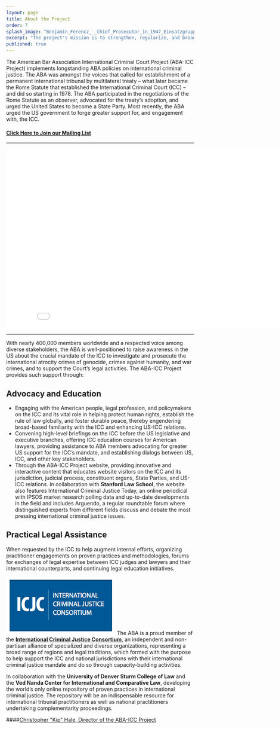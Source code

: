 ```yaml
---
layout: page
title: About the Project
order: 7
splash_image: "Benjamin_Ferencz_-_Chief_Prosecutor_in_1947_Einsatzgruppen_Trial_-_In_Courtroom_600_Where_Nuremberg_Trials_Were_Held_-_Palace_of_Justice_-_Nuremberg-Nurnberg_-_Germany_-_01.jpg"
excerpt: "The project's mission is to strengthen, regularize, and broaden U.S. engagement with the ICC by creating dynamic forums where meaningful and sustained dialogue can occur on both practical and policy issues among and between the ICC and various American audiences. These initiatives will advance the field of international criminal law as well as enhance understanding and trust between the U.S. and the ICC."
published: true
---
```


The American Bar Association International Criminal Court Project (ABA-ICC Project) implements longstanding ABA policies on international criminal justice.  The ABA was amongst the voices that called for establishment of a permanent international tribunal by multilateral treaty – what later became the Rome Statute that established the International Criminal Court (ICC)  – and did so starting in 1978.  The ABA participated in the negotiations of the Rome Statute as an observer, advocated for the treaty’s adoption, and urged the United States to become a State Party. Most recently, the ABA urged the US government to forge greater support for, and engagement with, the ICC.

#### [Click Here to Join our Mailing List](/follow/)

---

<iframe width="853" height="480" src="//www.youtube.com/embed/79mZ8-CkHOU?rel=0" frameborder="0" allowfullscreen></iframe>

---

With nearly 400,000 members worldwide and a respected voice among diverse stakeholders, the ABA is well-positioned to raise awareness in the US about the crucial mandate of the ICC to investigate and prosecute the international atrocity crimes of genocide, crimes against humanity, and war crimes, and to support the Court’s legal activities. The ABA-ICC Project provides such support through:

## Advocacy and Education

- Engaging with the American people, legal profession, and policymakers on the ICC and its vital role in helping protect human rights, establish the rule of law globally, and foster durable peace, thereby engendering broad-based familiarity with the ICC and enhancing US-ICC relations.
- Convening high-level briefings on the ICC before the US legislative and executive branches, offering ICC education courses for American lawyers, providing assistance to ABA members advocating for greater US support for the ICC’s mandate, and establishing dialogs between US, ICC, and other key stakeholders.
- Through the ABA-ICC Project website, providing innovative and interactive content that educates website visitors on the ICC and its jurisdiction, judicial process, constituent organs, State Parties, and US-ICC relations.  In collaboration with **Stanford Law School**, the website also features International Criminal Justice Today, an online periodical with IPSOS market research polling data and up-to-date developments in the field and includes Arguendo, a regular roundtable forum where distinguished experts from different fields discuss and debate the most pressing international criminal justice issues.

## Practical Legal Assistance

When requested by the ICC to help augment internal efforts, organizing practitioner engagements on proven practices and methodologies, forums for exchanges of legal expertise between ICC judges and lawyers and their international counterparts, and continuing legal education initiatives.


![ICJC LOGO](/assets/img/logo-icjc-140109-170718.png) The ABA is a proud member of the [**International Criminal Justice Consortium**](http://icj-consortium.org/), an independent and non-partisan alliance of specialized and diverse organizations, representing a broad range of regions and legal traditions, which formed with  the purpose to help support the ICC and national jurisdictions with their international criminal justice mandate and do so through capacity-building activities.



In collaboration with the **University of Denver Sturm College of Law** and the **Ved Nanda Center for International and Comparative Law**, developing the world’s only online repository of proven practices in international criminal justice.  The repository will be an indispensable resource for international tribunal practitioners as well as national practitioners undertaking complementarity proceedings.


####[Christopher "Kip" Hale, Director of the ABA-ICC Project](/the-aba-icc-project/project-staff/)
